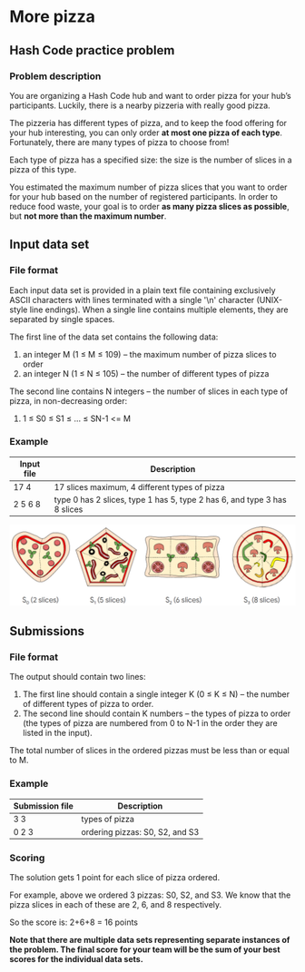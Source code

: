 # More pizza
## Hash Code practice problem

### Problem description
You are organizing a Hash Code hub and want to order pizza for your hub’s participants. Luckily, there is a nearby pizzeria with really good pizza.

The pizzeria has different types of pizza, and to keep the food offering for your hub interesting, you can only order **at most one pizza of each type**. Fortunately, there are many types of pizza to choose from!

Each type of pizza has a specified size: the size is the number of slices in a pizza of this type.

You estimated the maximum number of pizza slices that you want to order for your hub based on the number of registered participants. In order to reduce food waste, your goal is to order **as many pizza slices as possible**, but **not more than the maximum number**.

## Input data set
### File format
Each input data set is provided in a plain text file containing exclusively ASCII characters with lines terminated with a single '\n' character (UNIX-style line endings). When a single line contains multiple elements, they are separated by single spaces.

The first line of the data set contains the following data:
1. an integer M (1 ≤ M ≤ 109) – the maximum number of pizza slices to order
2. an integer N (1 ≤ N ≤ 105) – the number of different types of pizza
 
The second line contains N integers – the number of slices in each type of pizza, in non-decreasing order:
1. 1 ≤ S0 ≤ S1 ≤ … ≤ SN-1 <= M

### Example


Input file | Description
---------- | -----------
17 4| 17 slices maximum, 4 different types of pizza                            
2 5 6 8| type 0 has 2 slices, type 1 has 5, type 2 has 6, and type 3 has 8 slices 



![alt text](https://github.com/inianantony/morepizza/blob/master/pizza.png)

## Submissions
### File format
The output should contain two lines:
1. The first line should contain a single integer K (0 ≤ K ≤ N) – the number of different types of pizza to order.
2. The second line should contain K numbers – the types of pizza to order (the types of pizza are numbered from 0 to N-1 in the order they are listed in the input).

The total number of slices in the ordered pizzas must be less than or equal to M.
 
### Example

Submission file | Description
------------ | -------------
3 3 | types of pizza 
0 2 3	 | ordering pizzas: S0, S2, and S3


### Scoring
The solution gets 1 point for each slice of pizza ordered.

For example, above we ordered 3 pizzas: S0, S2, and S3. We know that the pizza slices in each of these are 2, 6, and 8 respectively.

So the score is: 2+6+8 = 16 points


**Note that there are multiple data sets representing separate instances of the problem. The final score for your team will be the sum of your best scores for the individual data sets.**
